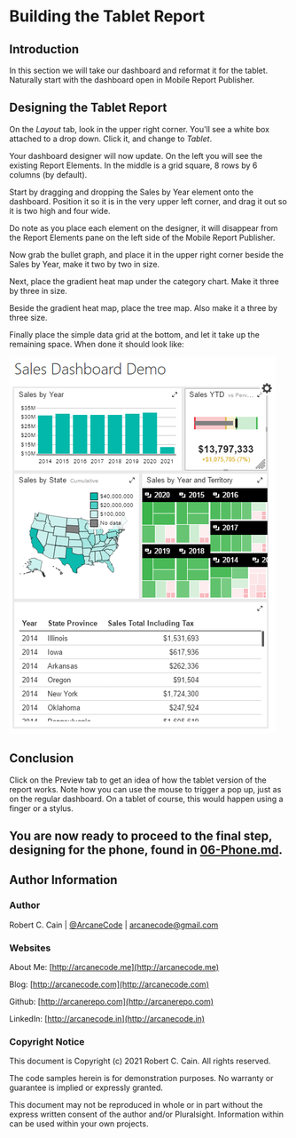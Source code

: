 # Building the Tablet Report

## Introduction

In this section we will take our dashboard and reformat it for the tablet. Naturally start with the dashboard open in Mobile Report Publisher.

## Designing the Tablet Report

On the _Layout_ tab, look in the upper right corner. You'll see a white box attached to a drop down. Click it, and change to _Tablet_.

Your dashboard designer will now update. On the left you will see the existing Report Elements. In the middle is a grid square, 8 rows by 6 columns (by default).

Start by dragging and dropping the Sales by Year element onto the dashboard. Position it so it is in the very upper left corner, and drag it out so it is two high and four wide.

Do note as you place each element on the designer, it will disappear from the Report Elements pane on the left side of the Mobile Report Publisher.

Now grab the bullet graph, and place it in the upper right corner beside the Sales by Year, make it two by two in size.

Next, place the gradient heat map under the category chart. Make it three by three in size.

Beside the gradient heat map, place the tree map. Also make it a three by three size.

Finally place the simple data grid at the bottom, and let it take up the remaining space. When done it should look like:

![Tablet](./../images/tablet.png)

## Conclusion

Click on the Preview tab to get an idea of how the tablet version of the report works. Note how you can use the mouse to trigger a pop up, just as on the regular dashboard. On a tablet of course, this would happen using a finger or a stylus.

You are now ready to proceed to the final step, designing for the phone, found in [06-Phone.md](06-Phone.md).
---

## Author Information

### Author

Robert C. Cain | [@ArcaneCode](https://twitter.com/arcanecode) | arcanecode@gmail.com

### Websites

About Me: [http://arcanecode.me](http://arcanecode.me)

Blog: [http://arcanecode.com](http://arcanecode.com)

Github: [http://arcanerepo.com](http://arcanerepo.com)

LinkedIn: [http://arcanecode.in](http://arcanecode.in)

### Copyright Notice

This document is Copyright (c) 2021 Robert C. Cain. All rights reserved.

The code samples herein is for demonstration purposes. No warranty or guarantee is implied or expressly granted.

This document may not be reproduced in whole or in part without the express written consent of the author and/or Pluralsight. Information within can be used within your own projects.

